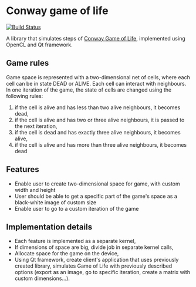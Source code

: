 # Conway game of life

[![Build Status](https://travis-ci.org/joemccann/dillinger.svg?branch=master)](https://travis-ci.org/joemccann/dillinger)

A library that simulates steps of [Conway Game of Life](https://en.wikipedia.org/wiki/Conway%27s_Game_of_Life), implemented using OpenCL and Qt framework.

## Game rules
Game space is represented with a two-dimensional net of cells, where each cell can be in state DEAD or ALIVE. Each cell can interact with neighbours. In one iteration of the game, the state of cells are changed using the following rules:
1) if the cell is alive and has less than two alive neighbours, it becomes dead,
2) if the cell is alive and has two or three alive neighbours, it is passed to the next iteration,
3) if the cell is dead and has exactly three alive neighbours, it becomes alive,
4) if the cell is alive and has more than three alive neighbours, it becomes dead

## Features
- Enable user to create two-dimensional space for game, with custom width and height
- User should be able to get a specific part of the game's space as a black-white image of custom size
- Enable user to go to a custom iteration of the game

## Implementation details
- Each feature is implemented as a separate kernel,
- If dimensions of space are big, divide job in separate kernel calls,
- Allocate space for the game on the device,
- Using Qt framework, create client's application that uses previously created library, simulates Game of Life with previously described options (export as an image, go to specific iteration, create a matrix with custom dimensions...).